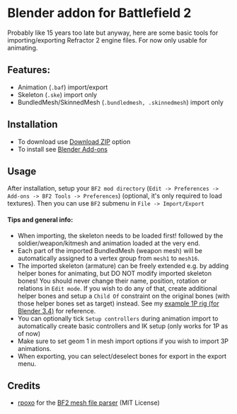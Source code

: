 # Blender addon for Battlefield 2
Probably like 15 years too late but anyway, here are some basic tools for importing/exporting Refractor 2 engine files. For now only usable for animating.

## Features:
- Animation (`.baf`) import/export
- Skeleton (`.ske`) import only
- BundledMesh/SkinnedMesh (`.bundledmesh, .skinnedmesh`) import only

## Installation
- To download use [Download ZIP](https://github.com/marekzajac97/bf2-blender/archive/refs/heads/main.zip) option
- To install see [Blender Add-ons](https://docs.blender.org/manual/en/latest/editors/preferences/addons.html)

## Usage
After installation, setup your `BF2 mod directory` (`Edit -> Preferences -> Add-ons -> BF2 Tools -> Preferences`) (optional, it's only required to load textures). Then you can use `BF2` submenu in `File -> Import/Export`

#### Tips and general info:
- When importing, the skeleton needs to be loaded first! followed by the soldier/weapon/kitmesh and animation loaded at the very end.
- Each part of the imported BundledMesh (weapon mesh) will be automatically assigned to a vertex group from `mesh1` to `mesh16`.
- The imported skeleton (armature) can be freely extended e.g. by adding helper bones for animating, but DO NOT modify imported skeleton bones! You should never change their name, position, rotation or relations in `Edit mode`. If you wish to do any of that, create additional helper bones and setup a `Child Of` constraint on the original bones (with those helper bones set as target) instead. See my [example 1P rig (for Blender 3.4)](https://www.mediafire.com/file/qh2km0hsfy2q7s0/bf2_blender_1p_rig.zip/file) for reference.
- You can optionally tick `Setup controllers` during animation import to automatically create basic controllers and IK setup (only works for 1P as of now)
- Make sure to set geom 1 in mesh import options if you wish to import 3P animations.
- When exporting, you can select/deselect bones for export in the export menu.

## Credits
- [rpoxo](https://github.com/rpoxo) for the [BF2 mesh file parser](https://github.com/rpoxo/bf2mesh) (MIT License)
